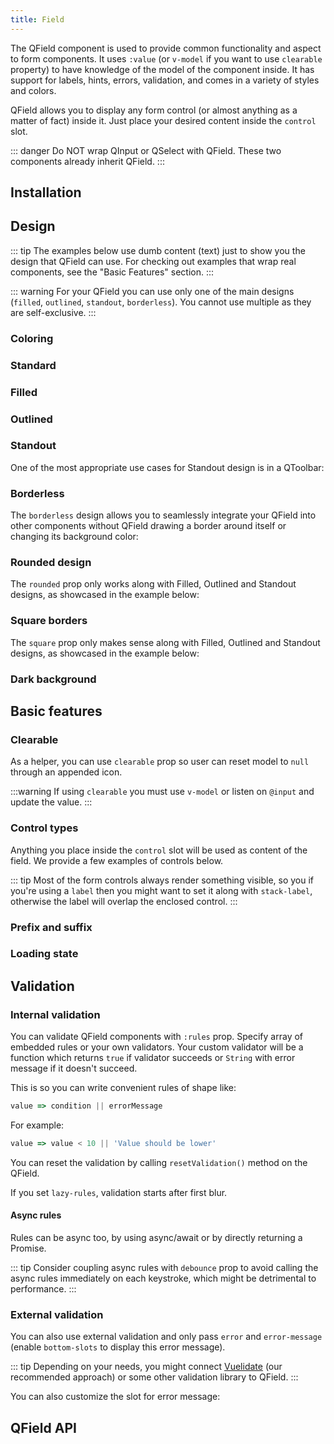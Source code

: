 ```yaml
---
title: Field
---
```


The QField component is used to provide common functionality and aspect to form components. It uses `:value` (or `v-model` if you want to use `clearable` property) to have knowledge of the model of the component inside. It has support for labels, hints, errors, validation, and comes in a variety of styles and colors.

QField allows you to display any form control (or almost anything as a matter of fact) inside it. Just place your desired content inside the `control` slot.

::: danger
Do NOT wrap QInput or QSelect with QField. These two components already inherit QField.
:::

## Installation
<doc-installation components="QField"/>

## Design

::: tip
The examples below use dumb content (text) just to show you the design that QField can use. For checking out examples that wrap real components, see the "Basic Features" section.
:::

::: warning
For your QField you can use only one of the main designs (`filled`, `outlined`, `standout`, `borderless`). You cannot use multiple as they are self-exclusive.
:::

<doc-example title="Design Overview" file="QField/DesignOverview" />

### Coloring

<doc-example title="Coloring" file="QField/Coloring" />

### Standard
<doc-example title="Standard" file="QField/DesignStandard" />

### Filled
<doc-example title="Filled" file="QField/DesignFilled" />

### Outlined
<doc-example title="Outlined" file="QField/DesignOutlined" />

### Standout
<doc-example title="Standout" file="QField/DesignStandout" />

One of the most appropriate use cases for Standout design is in a QToolbar:

<doc-example title="Standout in QToolbar" file="QField/StandoutToolbar" />

### Borderless
The `borderless` design allows you to seamlessly integrate your QField into other components without QField drawing a border around itself or changing its background color:

<doc-example title="Borderless" file="QField/Borderless" />

### Rounded design

The `rounded` prop only works along with Filled, Outlined and Standout designs, as showcased in the example below:

<doc-example title="Rounded" file="QField/Rounded" />

### Square borders

The `square` prop only makes sense along with Filled, Outlined and Standout designs, as showcased in the example below:

<doc-example title="Square borders" file="QField/SquareBorders" />

### Dark background

<doc-example title="Dark" file="QField/Dark" dark />

## Basic features

### Clearable
As a helper, you can use `clearable` prop so user can reset model to `null` through an appended icon.

:::warning
If using `clearable` you must use `v-model` or listen on `@input` and update the value.
:::

<doc-example title="Clearable" file="QField/Clearable" />

### Control types

Anything you place inside the `control` slot will be used as content of the field. We provide a few examples of controls below.

<doc-example title="Control types" file="QField/ControlTypes" />

<doc-example title="Tree select" file="QField/TreeSelect" />

::: tip
Most of the form controls always render something visible, so you if you're using a `label` then you might want to set it along with `stack-label`, otherwise the label will overlap the enclosed control.
:::

### Prefix and suffix

<doc-example title="Prefix and suffix" file="QField/PrefixSuffix" />

### Loading state

<doc-example title="Loading state" file="QField/LoadingState" />

## Validation

### Internal validation

You can validate QField components with `:rules` prop. Specify array of embedded rules or your own validators. Your custom validator will be a function which returns `true` if validator succeeds or `String` with error message if it doesn't succeed.

This is so you can write convenient rules of shape like:

```js
value => condition || errorMessage
 ```
For example:
 ```js
value => value < 10 || 'Value should be lower'
```

You can reset the validation by calling `resetValidation()` method on the QField.

<doc-example title="Basic" file="QField/ValidationRequired" />

<doc-example title="Maximum value" file="QField/ValidationMaxValue" />

If you set `lazy-rules`, validation starts after first blur.

<doc-example title="Lazy rules" file="QField/ValidationLazy" />

#### Async rules
Rules can be async too, by using async/await or by directly returning a Promise.

::: tip
Consider coupling async rules with `debounce` prop to avoid calling the async rules immediately on each keystroke, which might be detrimental to performance.
:::

<doc-example title="Async rules" file="QField/ValidationAsync" />

### External validation

You can also use external validation and only pass `error` and `error-message` (enable `bottom-slots` to display this error message).

::: tip
Depending on your needs, you might connect [Vuelidate](https://vuelidate.netlify.com/) (our recommended approach) or some other validation library to QField.
:::

<doc-example title="External" file="QField/ValidationExternal" />

You can also customize the slot for error message:

<doc-example title="Slot for error message" file="QField/ValidationSlots" />

## QField API
<doc-api file="QField" />
